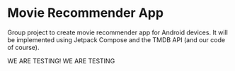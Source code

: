 # Movie Recommender App
Group project to create movie recommender app for Android devices. It will be implemented using Jetpack Compose and the TMDB API (and our code of course).

WE ARE TESTING! WE ARE TESTING
